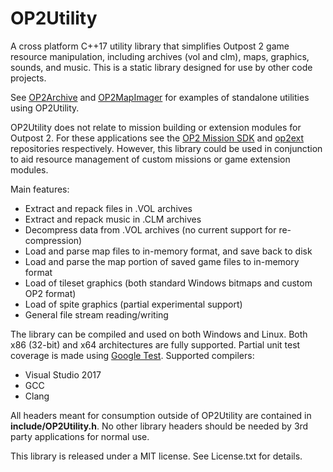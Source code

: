 # OP2Utility

A cross platform C++17 utility library that simplifies Outpost 2 game resource manipulation, including archives (vol and clm), maps, graphics, sounds, and music. This is a static library designed for use by other code projects.

See [OP2Archive](https://github.com/OutpostUniverse/OP2Archive) and [OP2MapImager](https://github.com/OutpostUniverse/OP2MapImager) for examples of standalone utilities using OP2Utility.

OP2Utility does not relate to mission building or extension modules for Outpost 2. For these applications see the [OP2 Mission SDK](https://github.com/OutpostUniverse/OP2MissionSDK) and [op2ext](https://github.com/OutpostUniverse/op2ext) repositories respectively. However, this library could be used in conjunction to aid resource management of custom missions or game extension modules.

Main features:
 - Extract and repack files in .VOL archives
 - Extract and repack music in .CLM archives
 - Decompress data from .VOL archives (no current support for re-compression)
 - Load and parse map files to in-memory format, and save back to disk
 - Load and parse the map portion of saved game files to in-memory format
 - Load of tileset graphics (both standard Windows bitmaps and custom OP2 format)
 - Load of spite graphics (partial experimental support)
 - General file stream reading/writing

The library can be compiled and used on both Windows and Linux. Both x86 (32-bit) and x64 architectures are fully supported. Partial unit test coverage is made using [Google Test](https://github.com/google/googletest). Supported compilers:
 - Visual Studio 2017
 - GCC
 - Clang

All headers meant for consumption outside of OP2Utility are contained in **include/OP2Utility.h**. No other library headers should be needed by 3rd party applications for normal use.

This library is released under a MIT license. See License.txt for details.
